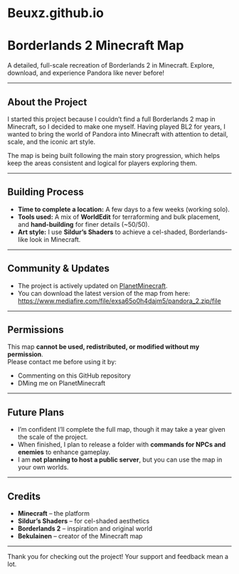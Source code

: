 # Beuxz.github.io
# Borderlands 2 Minecraft Map

A detailed, full-scale recreation of Borderlands 2 in Minecraft. Explore, download, and experience Pandora like never before!

---

## About the Project
I started this project because I couldn’t find a full Borderlands 2 map in Minecraft, so I decided to make one myself. Having played BL2 for years, I wanted to bring the world of Pandora into Minecraft with attention to detail, scale, and the iconic art style.

The map is being built following the main story progression, which helps keep the areas consistent and logical for players exploring them.

---

## Building Process
- **Time to complete a location:** A few days to a few weeks (working solo).  
- **Tools used:** A mix of **WorldEdit** for terraforming and bulk placement, and **hand-building** for finer details (~50/50).  
- **Art style:** I use **Sildur’s Shaders** to achieve a cel-shaded, Borderlands-like look in Minecraft.  

---

## Community & Updates
- The project is actively updated on [PlanetMinecraft](https://www.planetminecraft.com/project/borderlands-2-whole-map-wip/).  
- You can download the latest version of the map from here: https://www.mediafire.com/file/exsa65o0h4dajm5/pandora_2.zip/file

---

## Permissions
This map **cannot be used, redistributed, or modified without my permission**.  
Please contact me before using it by:  
- Commenting on this GitHub repository  
- DMing me on PlanetMinecraft  

---

## Future Plans
- I’m confident I’ll complete the full map, though it may take a year given the scale of the project.  
- When finished, I plan to release a folder with **commands for NPCs and enemies** to enhance gameplay.  
- I am **not planning to host a public server**, but you can use the map in your own worlds.  

---

## Credits
- **Minecraft** – the platform  
- **Sildur’s Shaders** – for cel-shaded aesthetics  
- **Borderlands 2** – inspiration and original world  
- **Bekulainen** – creator of the Minecraft map  

---

Thank you for checking out the project! Your support and feedback mean a lot.  
